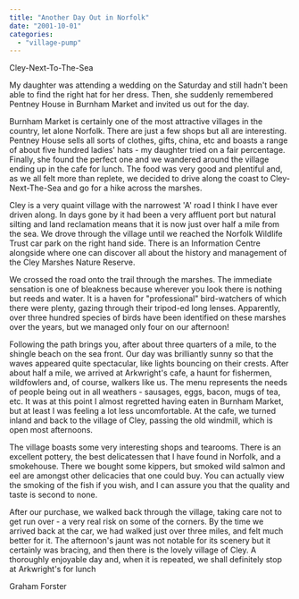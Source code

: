 ```yaml
---
title: "Another Day Out in Norfolk"
date: "2001-10-01"
categories: 
  - "village-pump"
---
```


Cley-Next-To-The-Sea

My daughter was attending a wedding on the Saturday and still hadn't been able to find the right hat for her dress. Then, she suddenly remembered Pentney House in Burnham Market and invited us out for the day.

Burnham Market is certainly one of the most attractive villages in the country, let alone Norfolk. There are just a few shops but all are interesting. Pentney House sells all sorts of clothes, gifts, china, etc and boasts a range of about five hundred ladies' hats - my daughter tried on a fair percentage. Finally, she found the perfect one and we wandered around the village ending up in the cafe for lunch. The food was very good and plentiful and, as we all felt more than replete, we decided to drive along the coast to Cley-Next-The-Sea and go for a hike across the marshes.

Cley is a very quaint village with the narrowest 'A' road I think I have ever driven along. In days gone by it had been a very affluent port but natural silting and land reclamation means that it is now just over half a mile from the sea. We drove through the village until we reached the Norfolk Wildlife Trust car park on the right hand side. There is an Information Centre alongside where one can discover all about the history and management of the Cley Marshes Nature Reserve.

We crossed the road onto the trail through the marshes. The immediate sensation is one of bleakness because wherever you look there is nothing but reeds and water. It is a haven for "professional" bird-watchers of which there were plenty, gazing through their tripod-ed long lenses. Apparently, over three hundred species of birds have been identified on these marshes over the years, but we managed only four on our afternoon!

Following the path brings you, after about three quarters of a mile, to the shingle beach on the sea front. Our day was brilliantly sunny so that the waves appeared quite spectacular, like lights bouncing on their crests. After about half a mile, we arrived at Arkwright's cafe, a haunt for fishermen, wildfowlers and, of course, walkers like us. The menu represents the needs of people being out in all weathers - sausages, eggs, bacon, mugs of tea, etc. It was at this point I almost regretted having eaten in Burnham Market, but at least I was feeling a lot less uncomfortable. At the cafe, we turned inland and back to the village of Cley, passing the old windmill, which is open most afternoons.

The village boasts some very interesting shops and tearooms. There is an excellent pottery, the best delicatessen that I have found in Norfolk, and a smokehouse. There we bought some kippers, but smoked wild salmon and eel are amongst other delicacies that one could buy. You can actually view the smoking of the fish if you wish, and I can assure you that the quality and taste is second to none.

After our purchase, we walked back through the village, taking care not to get run over - a very real risk on some of the corners. By the time we arrived back at the car, we had walked just over three miles, and felt much better for it. The afternoon's jaunt was not notable for its scenery but it certainly was bracing, and then there is the lovely village of Cley. A thoroughly enjoyable day and, when it is repeated, we shall definitely stop at Arkwright's for lunch

Graham Forster

